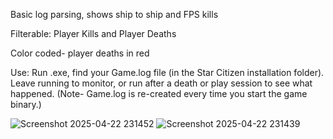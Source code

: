 Basic log parsing, shows ship to ship and FPS kills

Filterable: Player Kills and Player Deaths

Color coded- player deaths in red


Use: Run .exe, find your Game.log file (in the Star Citizen installation folder). Leave running to monitor, or run after a death or play session to see what happened. (Note- Game.log is re-created every time you start the game binary.)




![Screenshot 2025-04-22 231452](https://github.com/user-attachments/assets/873628e9-e5e9-4aea-a700-8ddce9d1d1b7)
![Screenshot 2025-04-22 231439](https://github.com/user-attachments/assets/65ee084a-e1ef-4584-9bb0-fa88e78fafc1)
